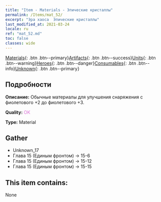 ```yaml
---
title: "Item - Materials - Эпические кристаллы"
permalink: /Items/mat_52/
excerpt: "Эра хаоса  Эпические кристаллы"
last_modified_at: 2021-03-24
locale: ru
ref: "mat_52.md"
toc: false
classes: wide
---
```

 [Materials](/ru/Items/){: .btn .btn--primary}[Artifacts](/ru/Items/Artifacts/){: .btn .btn--success}[Units](/ru/Items/Units/){: .btn .btn--warning}[Heroes](/ru/Items/Heroes/){: .btn .btn--danger}[Consumables](/ru/Items/Consumables/){: .btn .btn--info}[Unknown](/ru/Items/Unknown/){: .btn .btn--primary}

## Подробности
 **Описание:** Обычные материалы для улучшения снаряжения c фиолетового +2 до фиолетового +3.

 **Quality:** <span style="color: #DA70D6">OK</span>

 **Type:** Material

## Gather

*    Unknown_17 
*    Глава 15 (Единым фронтом) -> 15-6 
*    Глава 15 (Единым фронтом) -> 15-12 
*    Глава 15 (Единым фронтом) -> 15-15 

## This item contains:

  None

